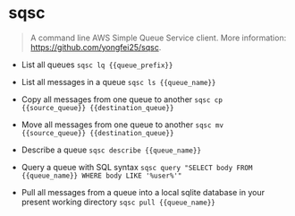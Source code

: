 # sqsc
> A command line AWS Simple Queue Service client.
> More information: <https://github.com/yongfei25/sqsc>.

- List all queues
`sqsc lq {{queue_prefix}}`

- List all messages in a queue
`sqsc ls {{queue_name}}`

- Copy all messages from one queue to another
`sqsc cp {{source_queue}} {{destination_queue}}`

- Move all messages from one queue to another
`sqsc mv {{source_queue}} {{destination_queue}}`

- Describe a queue
`sqsc describe {{queue_name}}`

- Query a queue with SQL syntax
`sqsc query "SELECT body FROM {{queue_name}} WHERE body LIKE '%user%'"`

- Pull all messages from a queue into a local sqlite database in your present working directory
`sqsc pull {{queue_name}}`
